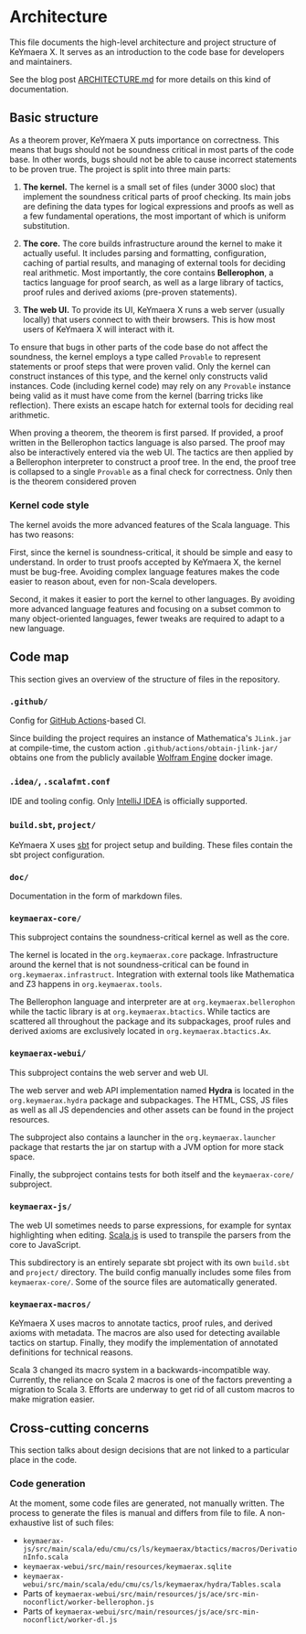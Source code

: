 # Architecture

This file documents the high-level architecture and project structure of KeYmaera X.
It serves as an introduction to the code base for developers and maintainers.

See the blog post [ARCHITECTURE.md](https://matklad.github.io/2021/02/06/ARCHITECTURE.md.html)
for more details on this kind of documentation.

## Basic structure

As a theorem prover, KeYmaera X puts importance on correctness.
This means that bugs should not be soundness critical in most parts of the code base.
In other words, bugs should not be able to cause incorrect statements to be proven true.
The project is split into three main parts:

1. **The kernel.**
   The kernel is a small set of files (under 3000 sloc) that implement the soundness critical parts of proof checking.
   Its main jobs are defining the data types for logical expressions and proofs
   as well as a few fundamental operations, the most important of which is uniform substitution.

2. **The core.**
   The core builds infrastructure around the kernel to make it actually useful.
   It includes parsing and formatting, configuration, caching of partial results,
   and managing of external tools for deciding real arithmetic.
   Most importantly, the core contains **Bellerophon**, a tactics language for proof search,
   as well as a large library of tactics, proof rules and derived axioms (pre-proven statements).

3. **The web UI.**
   To provide its UI, KeYmaera X runs a web server (usually locally) that users connect to with their browsers.
   This is how most users of KeYmaera X will interact with it.

To ensure that bugs in other parts of the code base do not affect the soundness,
the kernel employs a type called `Provable` to represent statements or proof steps that were proven valid.
Only the kernel can construct instances of this type, and the kernel only constructs valid instances.
Code (including kernel code) may rely on any `Provable` instance being valid
as it must have come from the kernel (barring tricks like reflection).
There exists an escape hatch for external tools for deciding real arithmetic.

When proving a theorem, the theorem is first parsed.
If provided, a proof written in the Bellerophon tactics language is also parsed.
The proof may also be interactively entered via the web UI.
The tactics are then applied by a Bellerophon interpreter to construct a proof tree.
In the end, the proof tree is collapsed to a single `Provable` as a final check for correctness.
Only then is the theorem considered proven

### Kernel code style

The kernel avoids the more advanced features of the Scala language.
This has two reasons:

First, since the kernel is soundness-critical, it should be simple and easy to understand.
In order to trust proofs accepted by KeYmaera X, the kernel must be bug-free.
Avoiding complex language features makes the code easier to reason about, even for non-Scala developers.

Second, it makes it easier to port the kernel to other languages.
By avoiding more advanced language features and focusing on a subset common to many object-oriented languages,
fewer tweaks are required to adapt to a new language.

## Code map

This section gives an overview of the structure of files in the repository.

### `.github/`

Config for [GitHub Actions](https://docs.github.com/en/actions)-based CI.

Since building the project requires an instance of Mathematica's `JLink.jar` at compile-time,
the custom action `.github/actions/obtain-jlink-jar/` obtains one
from the publicly available [Wolfram Engine](https://docs.github.com/en/actions) docker image.

### `.idea/`, `.scalafmt.conf`

IDE and tooling config.
Only [IntelliJ IDEA](https://www.jetbrains.com/idea/) is officially supported.

### `build.sbt`, `project/`

KeYmaera X uses [sbt](https://www.scala-sbt.org/) for project setup and building.
These files contain the sbt project configuration.

### `doc/`

Documentation in the form of markdown files.

### `keymaerax-core/`

This subproject contains the soundness-critical kernel as well as the core.

The kernel is located in the `org.keymaerax.core` package.
Infrastructure around the kernel that is not soundness-critical can be found in `org.keymaerax.infrastruct`.
Integration with external tools like Mathematica and Z3 happens in `org.keymaerax.tools`.

The Bellerophon language and interpreter are at `org.keymaerax.bellerophon`
while the tactic library is at `org.keymaerax.btactics`.
While tactics are scattered all throughout the package and its subpackages,
proof rules and derived axioms are exclusively located in `org.keymaerax.btactics.Ax`.

### `keymaerax-webui/`

This subproject contains the web server and web UI.

The web server and web API implementation named **Hydra**
is located in the `org.keymaerax.hydra` package and subpackages.
The HTML, CSS, JS files as well as all JS dependencies and other assets can be found in the project resources.

The subproject also contains a launcher in the `org.keymaerax.launcher` package
that restarts the jar on startup with a JVM option for more stack space.

Finally, the subproject contains tests for both itself and the `keymaerax-core/` subproject.

### `keymaerax-js/`

The web UI sometimes needs to parse expressions, for example for syntax highlighting when editing.
[Scala.js](https://www.scala-js.org/) is used to transpile the parsers from the core to JavaScript.

This subdirectory is an entirely separate sbt project with its own `build.sbt` and `project/` directory.
The build config manually includes some files from `keymaerax-core/`.
Some of the source files are automatically generated.

### `keymaerax-macros/`

KeYmaera X uses macros to annotate tactics, proof rules, and derived axioms with metadata.
The macros are also used for detecting available tactics on startup.
Finally, they modify the implementation of annotated definitions for technical reasons.

Scala 3 changed its macro system in a backwards-incompatible way.
Currently, the reliance on Scala 2 macros is one of the factors preventing a migration to Scala 3.
Efforts are underway to get rid of all custom macros to make migration easier.

## Cross-cutting concerns

This section talks about design decisions that are not linked to a particular place in the code.

### Code generation

At the moment, some code files are generated, not manually written.
The process to generate the files is manual and differs from file to file.
A non-exhaustive list of such files:

- `keymaerax-js/src/main/scala/edu/cmu/cs/ls/keymaerax/btactics/macros/DerivationInfo.scala`
- `keymaerax-webui/src/main/resources/keymaerax.sqlite`
- `keymaerax-webui/src/main/scala/edu/cmu/cs/ls/keymaerax/hydra/Tables.scala`
- Parts of `keymaerax-webui/src/main/resources/js/ace/src-min-noconflict/worker-bellerophon.js`
- Parts of `keymaerax-webui/src/main/resources/js/ace/src-min-noconflict/worker-dl.js`
